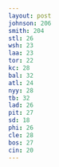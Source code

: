 ```yaml
---
layout: post
johnson: 206
smith: 204
stl: 26
wsh: 23
laa: 23
tor: 22
kc: 28
bal: 32
atl: 24
nyy: 28
tb: 32
lad: 26
pit: 27
sd: 18
phi: 26
cle: 28
bos: 27
cin: 20
---
```

